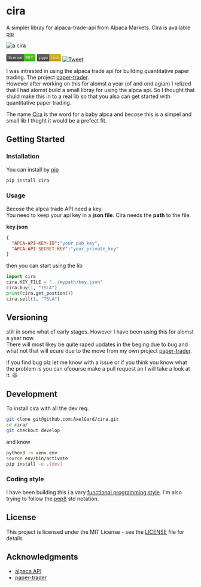 # cira
A simpler libray for alpaca-trade-api from Alpaca Markets. 
Cira is available [pip](https://pypi.org/project/cira/)

![a cira](https://external-content.duckduckgo.com/iu/?u=http%3A%2F%2Fwww.allthingsclipart.com%2F03%2Falpaca.001.jpg&f=1&nofb=1)

<svg xmlns="http://www.w3.org/2000/svg" xmlns:xlink="http://www.w3.org/1999/xlink" width="78" height="20" role="img" aria-label="license: MIT"><title>license: MIT</title><linearGradient id="s" x2="0" y2="100%"><stop offset="0" stop-color="#bbb" stop-opacity=".1"/><stop offset="1" stop-opacity=".1"/></linearGradient><clipPath id="r"><rect width="78" height="20" rx="3" fill="#fff"/></clipPath><g clip-path="url(#r)"><rect width="47" height="20" fill="#555"/><rect x="47" width="31" height="20" fill="#4c1"/><rect width="78" height="20" fill="url(#s)"/></g><g fill="#fff" text-anchor="middle" font-family="Verdana,Geneva,DejaVu Sans,sans-serif" text-rendering="geometricPrecision" font-size="110"><text aria-hidden="true" x="245" y="150" fill="#010101" fill-opacity=".3" transform="scale(.1)" textLength="370">license</text><text x="245" y="140" transform="scale(.1)" fill="#fff" textLength="370">license</text><text aria-hidden="true" x="615" y="150" fill="#010101" fill-opacity=".3" transform="scale(.1)" textLength="210">MIT</text><text x="615" y="140" transform="scale(.1)" fill="#fff" textLength="210">MIT</text></g></svg>
<svg xmlns="http://www.w3.org/2000/svg" xmlns:xlink="http://www.w3.org/1999/xlink" width="64" height="20" role="img" aria-label="pypi: cira"><title>pypi: cira</title><linearGradient id="s" x2="0" y2="100%"><stop offset="0" stop-color="#bbb" stop-opacity=".1"/><stop offset="1" stop-opacity=".1"/></linearGradient><clipPath id="r"><rect width="64" height="20" rx="3" fill="#fff"/></clipPath><g clip-path="url(#r)"><rect width="33" height="20" fill="#555"/><rect x="33" width="31" height="20" fill="#dfb317"/><rect width="64" height="20" fill="url(#s)"/></g><g fill="#fff" text-anchor="middle" font-family="Verdana,Geneva,DejaVu Sans,sans-serif" text-rendering="geometricPrecision" font-size="110"><text aria-hidden="true" x="175" y="150" fill="#010101" fill-opacity=".3" transform="scale(.1)" textLength="230">pypi</text><text x="175" y="140" transform="scale(.1)" fill="#fff" textLength="230">pypi</text><text aria-hidden="true" x="475" y="150" fill="#010101" fill-opacity=".3" transform="scale(.1)" textLength="210">cira</text><text x="475" y="140" transform="scale(.1)" fill="#fff" textLength="210">cira</text></g></svg>
[![Tweet](https://img.shields.io/twitter/url/http/shields.io.svg?style=social)](https://twitter.com/Axel_Gard)

I was intrested in using the alpaca trade api for building quantitative paper trading. 
The project [paper-trader](https://github.com/AxelGard/paper-trader).<br>
However after working on this for alomst a year (of and ond agian) I relized that I had alomst build a small libray for using the alpca api.
So I thought that shuld make this in to a real lib so that you also can get started with quantitative paper trading.

The name [Cira](https://en.wikipedia.org/wiki/Cria) is the word for a baby alpca and becose this is a simpel and small lib I thoght it would be a prefect fit. 


## Getting Started

### Installation
You can install by [pip](https://pypi.org/project/cira/)
```bash
pip install cira
```

### Usage
Becose the alpca trade API need a key. <br> 
You need to keep your api key in a **json file**. Cira needs the **path** to the file.

**key.json**
```json 
{
  "APCA-API-KEY-ID":"your_pub_key",
  "APCA-API-SECRET-KEY":"your_private_key"
}
```
then you can start using the lib
```python
import cira
cira.KEY_FILE = "../mypath/key.json"
cira.buy(1, "TSLA")
print(cira.get_postion())
cira.sell(1, "TSLA")

```

## Versioning

still in some what of early stages. 
However I have been using this for alomst a year now.<br>
There will most likey be quite raped updates in the beging due to bug and what not that will ecure due to the move from my own project [paper-trader](https://github.com/AxelGard/paper-trader). 

if you find bug plz let me know with a issue or if you think you know what the problem is you can ofcourse make a pull request an I will take a look at it. :smiley:

## Development 
To install cira with all the dev req.
```bash
git clone git@github.com:AxelGard/cira.git
cd cira/
git checkout develop 
```
and know 
```bash
python3 -m venv env 
source env/bin/activate
pip install -e .[dev]
```

### Coding style
I have been building this i a vary [functional programming style](https://en.wikipedia.org/wiki/Functional_programming). I'm also trying to follow the [pep8](https://pep8.org/) std notation. 

## License
This project is licensed under the MIT License - see the [LICENSE](LICENSE.txt) file for details


## Acknowledgments

* [alpaca API](https://alpaca.markets/)
* [paper-trader](https://github.com/AxelGard/paper-trader)